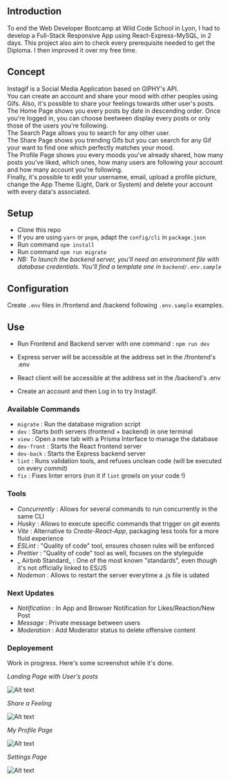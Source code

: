 ## Introduction

To end the Web Developer Bootcamp at Wild Code School in Lyon, I had to develop a Full-Stack Responsive App using React-Express-MySQL, in 2 days.
This project also aim to check every prerequisite needed to get the Diploma.
I then improved it over my free time.

## Concept

Instagif is a Social Media Application based on GIPHY's API.  
You can create an account and share your mood with other peoples using Gifs. Also, it's possible to share your feelings towards other user's posts.  
The Home Page shows you every posts by date in descending order. Once you're logged in, you can choose beetween display every posts or only those of the users you're following.  
The Search Page allows you to search for any other user.  
The Share Page shows you trending Gifs but you can search for any Gif your want to find one which perfectly matches your mood.  
The Profile Page shows you every moods you've already shared, how many posts you've liked, which ones, how many users are following your account and how many account you're following.  
Finally, it's possible to edit your username, email, upload a profile picture, change the App Theme (Light, Dark or System) and delete your account with every data's associated.

## Setup

- Clone this repo
- If you are using `yarn` or `pnpm`, adapt the `config/cli` in `package.json`
- Run command `npm install`
- Run command `npm run migrate`
- _NB: To launch the backend server, you'll need an environment file with database credentials. You'll find a template one in `backend/.env.sample`_

## Configuration

Create `.env` files in /frontend and /backend following `.env.sample` examples.

## Use

- Run Frontend and Backend server with one command : `npm run dev`
- Express server will be accessible at the address set in the /frontend's .env
- React client will be accessible at the address set in the /backend's .env

- Create an account and then Log in to try Instagif.

### Available Commands

- `migrate` : Run the database migration script
- `dev` : Starts both servers (frontend + backend) in one terminal
- `view` : Open a new tab with a Prisma Interface to manage the database
- `dev-front` : Starts the React frontend server
- `dev-back` : Starts the Express backend server
- `lint` : Runs validation tools, and refuses unclean code (will be executed on every _commit_)
- `fix` : Fixes linter errors (run it if `lint` growls on your code !)

### Tools

- _Concurrently_ : Allows for several commands to run concurrently in the same CLI
- _Husky_ : Allows to execute specific commands that trigger on _git_ events
- _Vite_ : Alternative to _Create-React-App_, packaging less tools for a more fluid experience
- _ESLint_ : "Quality of code" tool, ensures chosen rules will be enforced
- _Prettier_ : "Quality of code" tool as well, focuses on the styleguide
- _ Airbnb Standard_ : One of the most known "standards", even though it's not officially linked to ES/JS
- _Nodemon_ : Allows to restart the server everytime a .js file is udated

### Next Updates

- _Notification_ : In App and Browser Notification for Likes/Reaction/New Post
- _Message_ : Private message between users
- _Moderation_ : Add Moderator status to delete offensive content

### Deployement

Work in progress. Here's some screenshot while it's done.

_Landing Page with User's posts_

![Alt text](https://i.imgur.com/nDN3ASk.png "Landing Page")

_Share a Feeling_

![Alt text](https://i.imgur.com/MdNObZW.png "Share Page")

_My Profile Page_

![Alt text](https://i.imgur.com/xJJo0jK.png "My Profile")

_Settings Page_

![Alt text](https://i.imgur.com/FLjC4nQ.png "Settings")
